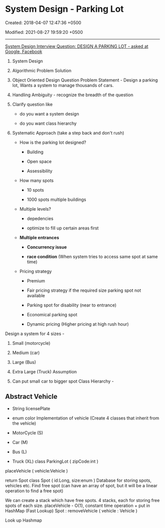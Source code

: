 # System Design - Parking Lot

Created: 2018-04-07 12:47:36 +0500

Modified: 2021-08-27 19:59:20 +0500

---

[System Design Interview Question: DESIGN A PARKING LOT - asked at Google, Facebook](https://www.youtube.com/watch?v=DSGsa0pu8-k)

1. System Design

2. Algorithmic Problem Solution

3. Object Oriented Design Question
Problem Statement - Design a parking lot, Wants a system to manage thousands of cars.
1. Handling Ambiguity - recognize the breadth of the question

2. Clarify question like

   - do you want a system design

   - do you want class hierarchy

3. Systematic Approach (take a step back and don't rush)

   - How is the parking lot designed?

       - Building

       - Open space

       - Assessibility

   - How many spots

       - 10 spots

       - 1000 spots multiple buildings

   - Multiple levels?

       - depedencies

       - optimize to fill up certain areas first
   - **Multiple entrances**

       - **Concurrency issue**

       - **race condition** (When system tries to access same spot at same time)
   - Pricing strategy

       - Premium

       - Fair pricing strategy if the required size parking spot not available

       - Parking spot for disability (near to entrance)

       - Economical parking spot

       - Dynamic pricing (Higher pricing at high rush hour)

Design a system for 4 sizes -

1. Small (motorcycle)

2. Medium (car)

3. Large (Bus)

4. Extra Large (Truck)
Assumption

1. Can put small car to bigger spot
Class Hierarchy -

## Abstract Vehicle

- String licensePlate
- enum color
Implementation of vehicle (Create 4 classes that inherit from the vehicle)

- MotorCycle (S)

- Car (M)

- Bus (L)

- Truck (XL)
class ParkingLot ( zipCode:int )

placeVehicle ( vehicle:Vehicle )

return Spot
class Spot ( id:Long, size:enum )
Database for storing spots, vehicles etc.
Find free spot (can have an array of spot, but it will be a linear operation to find a free spot)

We can create a stack which have free spots.
4 stacks, each for storing free spots of each size.
placeVehicle - O(1), constant time operation + put in HashMap (Fast Lookup)
Spot : removeVehicle ( vehicle : Vehicle )

Look up Hashmap
